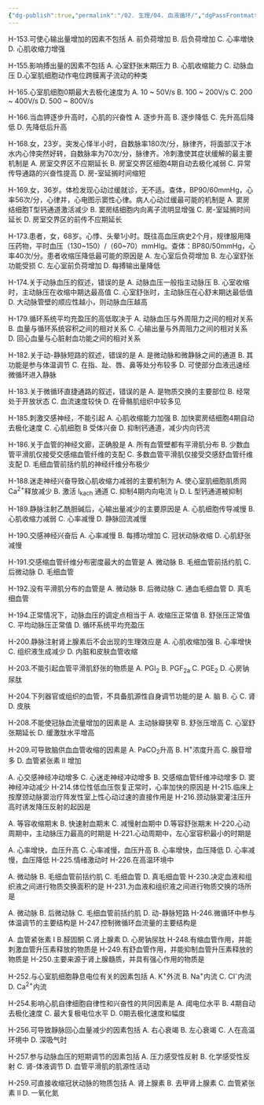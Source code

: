 ```yaml
---
{"dg-publish":true,"permalink":"/02. 生理/04. 血液循环/","dgPassFrontmatter":true}
---
```


H-153.可使心输出量增加的因素不包括
A. 前负荷增加
B. 后负荷增加
C. 心率増快
D. 心肌收缩力增强

H-155.影响搏出量的因素不包括
A. 心室舒张末期压力
B. 心肌收缩能力
C. 动脉血压
D.心室肌细胞动作电位跨膜离子流动的种类

H-165.心室肌细胞0期最大去极化速度为
A. 10 ~ 50V/s
B. 100 ~ 200V/s
C. 200 ~ 400V/s
D. 500 ~ 800V/s

H-166.当血钾逐步升高时，心肌的兴奋性
A. 逐步升高
B. 逐步降低
C. 先升高后降低
D. 先降低后升高

H-168.女，23岁。突发心怿半小时，自数脉率180次/分，脉律齐，将面部汉于冰水内心悻突然好转，自数脉率为70次/分，脉律齐。冷刺激使其症状缓解的最主要机制是
A. 房室交界区不应期延长
B. 房室交界区细胞4期自动去极化减弱
C. 异常传导通路的兴奋性提高
D. 房-室延搁时间缩短

H-169.女，36岁。体检发现心动过缓就诊，无不适。查体，BP90/60mmHg，心率56次/分，心律并，心电图示窦性心律。病人心动过缓最可能的机制是
A. 窦房结细胞T型钙通道激活减少
B. 窦房结细胞内向离子流明显增强
C. 房-室延搁时间延长
D. 房室交界区的前传不应期延长

H-173.患者，女，68岁。心悸、头晕1小时。既往高血压病史2个月，规律服用降压药物，平时血压（130~150）/（60~70）mmHlg。查体：BP80/50mmHg，心率40次/分。患者收缩压降低最可能的原因是
A. 左心室后负荷增加 
B. 左心室舒张功能受损 
C. 左心室前负荷增加 
D. 每搏输出量降低

H-174.关于动脉血压的叙述，错误的是
A. 动脉血压一般指主动脉压
B. 心室收缩时，主动脉压在收缩中期达最高值
C. 心室舒张时，主动脉压在心舒末期达最低值
D. 大动脉管壁的顺应性越小，则动脉血压越高

H-179.循环系统平均充盈压的高低取决于
A. 动脉血压与外周阻力之间的相对关系
B. 血量与循环系统容积之间的相对关系
C. 心输出量与外周阻力之间的相对关系
D. 回心血量与心脏射血功能之间的相对关系

H-182.关于动-静脉短路的叙述，错误的是
A. 是微动脉和微静脉之间的通道
B. 其功能是参与体温调节
C. 在指、趾、唇、鼻等处分布较多
D. 可使部分血液迅速经微循环进入静脉

H-183.关于微循环直捷通路的叙述，错误的是
A. 是物质交换的主要部位
B. 经常处于开放状态
C. 血流速度较快
D. 在骨骼肌组织中较多见

H-185.刺激交感神经，不能引起
A. 心肌收缩能力加强
B. 加快窦房结细胞4期自动去极化速度
C. 心肌细胞 B 受体兴奋
D. 抑制钙通道，减少内向钙流

H-186.关于血管的神经文廊，正确股是
A. 所有血管壁都有平滑肌分布
B. 少数血管平滑肌仅接受交感缩血管纤维的支配
C. 多数血管平滑肌仅接受交感舒血管纤维支配
D. 毛细血管前括约肌的神经纤维分布极少

H-188.迷走神经兴奋导致心肌收缩力减弱的主要机制为
A. 使心室肌细胞肌质网 Ca<sup>2+</sup>释放减少
B. 激活 I<sub>kach</sub> 通道
C. 抑制4期内向电流 I<sub>f</sub>
D. L 型钙通道被抑制

H-189.静脉注射乙酰胆碱后，心输出量减少的主要原因是
A. 心肌细胞传导减慢
B. 心肌收缩力减弱
C. 心率减慢
D. 静脉回流减慢

H-190.交感神经兴奋后
A. 心率减慢
B. 每搏功增加
C. 冠状动脉收缩
D. 心肌舒张减慢

H-191.交感缩血管纤维分布密度最大的血管是
A. 微动脉
B. 毛细血管前括约肌 
C. 后微动脉
D. 毛细血管

H-192.没有平滑肌分布的血管是
A. 微动脉
B. 后微动脉
C. 通血毛细血管
D. 真毛细血管

H-194.正常情况下，动脉血压的调定点相当于
A. 收缩压正常值
B. 舒张压正常值
C. 平均动脉压正常值
D. 循环系统平均充盈压

H-200.静脉注射肾上腺素后不会出现的生理效应是
A. 心肌收缩加强
B. 心率增快
C. 组织液生成减少
D. 内脏和皮肤血管收缩

H-203.不能引起血管平滑肌舒张的物质是
A. PGI<sub>2</sub>
B. PGF<sub>2a</sub>
C. PGE<sub>2</sub>
D. 心房钠尿肽

H-204.下列器官或组织的血管，不具备肌源性自身调节功能的是
A. 脑
B. 心
C. 肾
D. 皮肤

H-208.不能使冠脉血流量增加的因素是
A. 主动脉瓣狭窄
B. 舒张压增高
C. 心室舒张期延长
D. 缓激肽水平增高

H-209.可导致脑供血血管收缩的因素是
A. PaCO<sub>2</sub>升高
B. H<sup>+</sup>浓度升高
C. 腺苷增多
D. 血管紧张素 II 增加

A. 心交感神经冲动增多          C. 心迷走神经冲动增多
B. 交感缩血管纤维冲动增多   D. 窦神经冲动减少
H-214.体位性低血压恢复正常时，心率加快的原因是
H-215.临床上按摩颈动脉窦治疗阵发性室上性心动过速的直接作用是
H-216.颈动脉窦灌注压升高时诱发降压反射的起因是

A. 等容收缩期末    B. 快速射血期末    C. 减慢射血期中    D.等容舒张期末
H-220.心动周期中，主动脉压力最高的时期是
H-221.心动周期中，左心室容积最小的时期是

A. 心率增快，血压升高          C. 心率减慢，血压升高
B. 心率增快，血压降低          D. 心率减慢，血压降低
H-225.情绪激动时
H-226.在高温环境中

A. 微动脉    B. 毛细血管前括约肌    C. 毛细血管    D. 真毛细血管
H-230.决定血液和组织液之间进行物质交换面积的是
H-231.为血液和组织液之间进行物质交换的场所是

A. 微动脉    B. 后微动脉    C. 毛细血管前括约肌    D. 动-静脉短路
H-246.微循环中参与体温调节的主要结构是
H-247.控制微循环血流量的主要结构是

A. 血管紧张素 I   B.醛固酮    C.肾上腺素    D. 心房钠尿肽
H-248.有缩血管作用，并能刺激血管升压素释放的物质是
H-249.有舒血管作用，并能抑制血管升压素释放的物质是
H-250.主要来源于肾上腺髓质，并具有强心作用的物质是

H-252.与心室肌细胞静息电位有关的因素包括
A. K<sup>+</sup>外流
B. Na<sup>+</sup>内流
C. CI<sup>-</sup>内流
D. Ca<sup>2+</sup>内流

H-254.影响心肌自律细胞自律性和兴奋性的共同因素是
A. 阈电位水平
B. 4期自动去极化速度
C. 最大复极电位水平
D. 0期去极化速度和幅度

H-256.可导致靜脉回心血量减少的因素包括
A. 右心衰竭
B. 左心衰竭
C. 人在高温环境中
D. 深吸气时

H-257.参与动脉血压的短期调节的因素包括
A. 压力感受性反射
B. 化学感受性反射
C. 肾-体液调节
D. 血管平滑肌的肌源性活动

H-259.可直接收缩冠状动脉的物质包括
A. 肾上腺素
B. 去甲肾上腺素
C. 血管紧张素 II
D. 一氧化氮